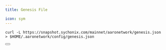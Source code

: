 ```yaml
---
title: Genesis File

icon: sym
---
```


<div class="code-block-wrapper"><!-- Note: Change nodename and $HOME/.binary -->
  <pre><code>curl -L https://snapshot.sychonix.com/mainnet/aaronetwork/genesis.json > $HOME/.aaronetwork/config/genesis.json</code></pre>
  <button class="copy-btn"><i class="fas fa-copy"></i></button>
</div>
